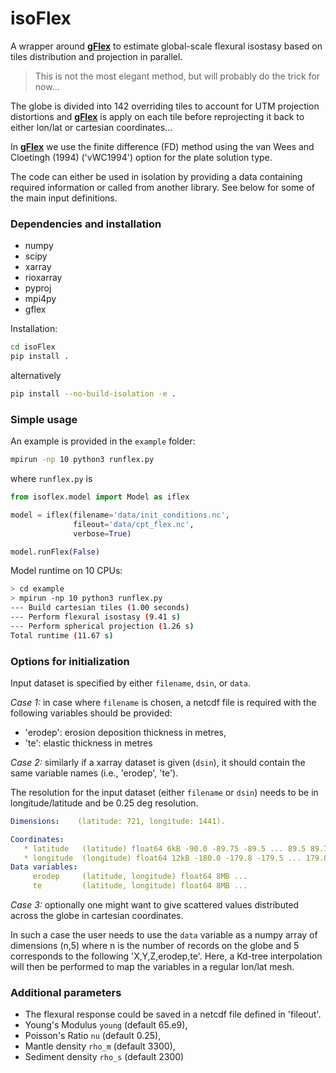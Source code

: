 # isoFlex 


A wrapper around **[gFlex](https://github.com/awickert/gFlex)** to estimate global-scale flexural isostasy based on tiles distribution and projection in parallel.

> This is not the most elegant method, but will probably do the trick for now...

The globe is divided into 142 overriding tiles to account for UTM projection distortions and **[gFlex](https://github.com/awickert/gFlex)** is apply on each tile before reprojecting it back to either lon/lat or cartesian coordinates...

In **[gFlex](https://github.com/awickert/gFlex)** we use the finite difference (FD) method using the van Wees and Cloetingh (1994) ('vWC1994') option for the plate solution type.

The code can either be used in isolation by providing a data containing required information or called from another library. See below for some of the main input definitions.

### Dependencies and installation

+ numpy
+ scipy
+ xarray
+ rioxarray
+ pyproj
+ mpi4py
+ gflex

Installation:
```bash
cd isoFlex
pip install . 
```

alternatively

```bash
pip install --no-build-isolation -e .  
```

### Simple usage

An example is provided in the `example` folder:

```bash
mpirun -np 10 python3 runflex.py
```

where `runflex.py` is

```python
from isoflex.model import Model as iflex

model = iflex(filename='data/init_conditions.nc',
              fileout='data/cpt_flex.nc',
              verbose=True)

model.runFlex(False)
```

Model runtime on 10 CPUs:

```bash
> cd example
> mpirun -np 10 python3 runflex.py
--- Build cartesian tiles (1.00 seconds)
--- Perform flexural isostasy (9.41 s)
--- Perform spherical projection (1.26 s)
Total runtime (11.67 s)
```

### Options for initialization

Input dataset is specified by either `filename`, `dsin`, or `data`.

_Case 1:_ in case where `filename` is chosen, a netcdf file is required with the following variables should be provided:
   - 'erodep': erosion deposition thickness in metres,
   - 'te': elastic thickness in metres

_Case 2:_ similarly if a xarray dataset is given (`dsin`), it should contain the same variable names (i.e., 'erodep', 'te').
 
The resolution for the input dataset (either `filename` or `dsin`) needs to be in longitude/latitude and be 0.25 deg resolution.

```yaml
Dimensions:    (latitude: 721, longitude: 1441).

Coordinates:
   * latitude   (latitude) float64 6kB -90.0 -89.75 -89.5 ... 89.5 89.75 90.0
   * longitude  (longitude) float64 12kB -180.0 -179.8 -179.5 ... 179.8 180.0
Data variables:
     erodep     (latitude, longitude) float64 8MB ...
     te         (latitude, longitude) float64 8MB ...
```

_Case 3:_ optionally one might want to give scattered values distributed across the globe in cartesian coordinates.

In such a case the user needs to use the `data` variable as a numpy array of dimensions (n,5) where n is the number of records on the globe and 5 corresponds to the following 'X,Y,Z,erodep,te'.
Here, a Kd-tree interpolation will then be performed to map the variables in a regular lon/lat mesh.

### Additional parameters

+ The flexural response could be saved in a netcdf file defined in 'fileout'.
+ Young's Modulus `young` (default 65.e9),
+ Poisson's Ratio `nu` (default 0.25),
+ Mantle density `rho_m` (default 3300),
+ Sediment density `rho_s` (default 2300)
